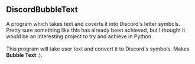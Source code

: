 ## DiscordBubbleText

A program which takes text and coverts it into Discord's letter symbols. Pretty sure something like this has already been achieved, but I thought it would be an interesting project to try and achieve in Python. <br> <br>
This program will take user text and convert it to Discord's symbols. Makes <b>Bubble Text</b> :).

